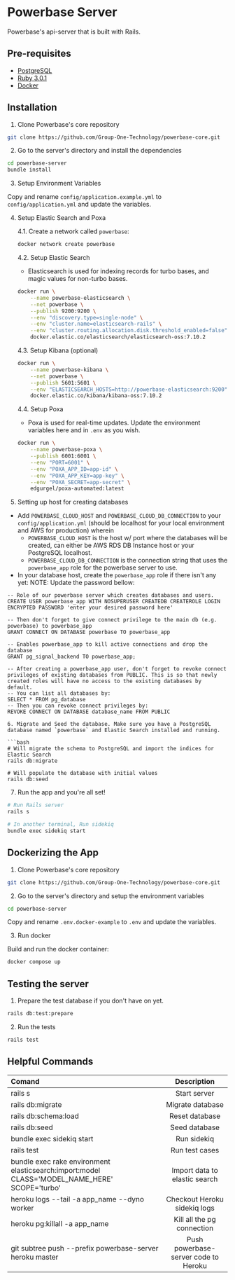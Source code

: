 # Powerbase Server

Powerbase's api-server that is built with Rails.

## Pre-requisites

- [PostgreSQL](https://www.postgresql.org/)
- [Ruby 3.0.1](https://www.ruby-lang.org/en/)
- [Docker](https://www.docker.com/)

## Installation

1. Clone Powerbase's core repository

```bash
git clone https://github.com/Group-One-Technology/powerbase-core.git
```

2. Go to the server's directory and install the dependencies

```bash
cd powerbase-server
bundle install
```

3. Setup Environment Variables

Copy and rename `config/application.example.yml` to `config/application.yml` and update the variables.

4. Setup Elastic Search and Poxa

    4.1. Create a network called `powerbase`:

    ```bash
    docker network create powerbase
    ```

    4.2. Setup Elastic Search
    - Elasticsearch is used for indexing records for turbo bases, and magic values for non-turbo bases.

    ```bash
    docker run \
        --name powerbase-elasticsearch \
        --net powerbase \
        --publish 9200:9200 \
        --env "discovery.type=single-node" \
        --env "cluster.name=elasticsearch-rails" \
        --env "cluster.routing.allocation.disk.threshold_enabled=false" \
        docker.elastic.co/elasticsearch/elasticsearch-oss:7.10.2
    ```

    4.3. Setup Kibana (optional)

    ```bash
    docker run \
        --name powerbase-kibana \
        --net powerbase \
        --publish 5601:5601 \
        --env "ELASTICSEARCH_HOSTS=http://powerbase-elasticsearch:9200" \
        docker.elastic.co/kibana/kibana-oss:7.10.2
    ```

    4.4. Setup Poxa
    - Poxa is used for real-time updates. Update the environment variables here and in `.env` as you wish.

    ```bash
    docker run \
        --name powerbase-poxa \
        --publish 6001:6001 \
        --env "PORT=6001" \
        --env "POXA_APP_ID=app-id" \
        --env "POXA_APP_KEY=app-key" \
        --env "POXA_SECRET=app-secret" \
        edgurgel/poxa-automated:latest
    ```

5. Setting up host for creating databases
- Add `POWERBASE_CLOUD_HOST` and `POWERBASE_CLOUD_DB_CONNECTION` to your `config/application.yml`  (should be localhost for your local environment and AWS for production)
  wherein
  - `POWERBASE_CLOUD_HOST` is the host w/ port where the databases will be created, can either be AWS RDS DB Instance host or your PostgreSQL localhost.
  - `POWERBASE_CLOUD_DB_CONNECTION` is the connection string that uses the `powerbase_app` role for the powerbase server to use.
- In your database host, create the `powerbase_app` role if there isn't any yet:
   NOTE: Update the password bellow:

```
-- Role of our powerbase server which creates databases and users.
CREATE USER powerbase_app WITH NOSUPERUSER CREATEDB CREATEROLE LOGIN ENCRYPTED PASSWORD 'enter your desired password here'

-- Then don't forget to give connect privilege to the main db (e.g. powerbase) to powerbase_app
GRANT CONNECT ON DATABASE powerbase TO powerbase_app

-- Enables powerbase_app to kill active connections and drop the database
GRANT pg_signal_backend TO powerbase_app;

-- After creating a powerbase_app user, don't forget to revoke connect privileges of existing databases from PUBLIC. This is so that newly created roles will have no access to the existing databases by default.
-- You can list all databases by:
SELECT * FROM pg_database
-- Then you can revoke connect privileges by:
REVOKE CONNECT ON DATABASE database_name FROM PUBLIC

6. Migrate and Seed the database. Make sure you have a PostgreSQL database named `powerbase` and Elastic Search installed and running.

```bash
# Will migrate the schema to PostgreSQL and import the indices for Elastic Search
rails db:migrate

# Will populate the database with initial values
rails db:seed
```

7. Run the app and you're all set!

```bash
# Run Rails server
rails s

# In another terminal, Run sidekiq
bundle exec sidekiq start
```

## Dockerizing the App

1. Clone Powerbase's core repository

```bash
git clone https://github.com/Group-One-Technology/powerbase-core.git
```

2. Go to the server's directory and setup the environment variables

```bash
cd powerbase-server
```

Copy and rename `.env.docker-example` to `.env` and update the variables.

3. Run docker

Build and run the docker container:

```bash
docker compose up
```


## Testing the server

1. Prepare the test database if you don't have on yet.

```bash
rails db:test:prepare
```

2. Run the tests

```bash
rails test
```

## Helpful Commands

| Comand                     |     Description    |
| :------------------------- | :----------------: |
| rails s                    | Start server       |
| rails db:migrate           | Migrate database   |
| rails db:schema:load       | Reset database     |
| rails db:seed              | Seed database      |
| bundle exec sidekiq start  | Run sidekiq        |
| rails test                 | Run test cases     |
| bundle exec rake environment elasticsearch:import:model CLASS='MODEL_NAME_HERE' SCOPE='turbo' | Import data to elastic search |
| heroku logs --tail -a app_name --dyno worker | Checkout Heroku sidekiq logs |
| heroku pg:killall -a app_name | Kill all the pg connection |
| git subtree push --prefix powerbase-server heroku master | Push powerbase-server code to Heroku |
